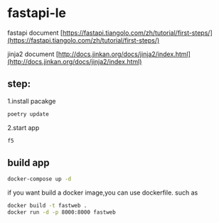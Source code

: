 # fastapi-le

fastapi document
[https://fastapi.tiangolo.com/zh/tutorial/first-steps/](https://fastapi.tiangolo.com/zh/tutorial/first-steps/)

jinja2 document
[http://docs.jinkan.org/docs/jinja2/index.html](http://docs.jinkan.org/docs/jinja2/index.html)

## step:
1.install pacakge

```bash
poetry update
```

2.start app

```bash
f5
```



## build app

```bash
docker-compose up -d
```

if you want build a docker image,you can use dockerfile.
such as

```bash
docker build -t fastweb .
docker run -d -p 8000:8000 fastweb
```


